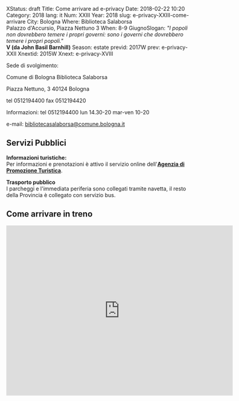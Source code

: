 XStatus: draft
Title: Come arrivare ad e-privacy
Date: 2018-02-22 10:20
Category: 2018
lang: it
Num: XXIII
Year: 2018
slug: e-privacy-XXIII-come-arrivare
City: Bologna
Where: Biblioteca Salaborsa<br/>Palazzo d'Accursio, Piazza Nettuno 3
When: 8-9 GiugnoSlogan: <i>"I popoli non dovrebbero temere i propri governi: sono i governi che dovrebbero temere i propri popoli."</i><br/><b>V (da John Basil Barnhill)</b>
Season: estate
previd: 2017W
prev: e-privacy-XXII
Xnextid: 2015W
Xnext: e-privacy-XVIII


Sede di svolgimento:

Comune di Bologna
Biblioteca Salaborsa

Piazza Nettuno, 3
40124 Bologna

tel 0512194400
fax 0512194420

Informazioni:
tel 0512194400
lun 14.30-20
mar-ven 10-20

e-mail: bibliotecasalaborsa@comune.bologna.it

<h2>Servizi Pubblici</h2>

<p><strong>Informazioni turistiche:<br /></strong>
Per informazioni e prenotazioni &egrave; attivo il servizio online dell'<strong><a href="http://www.bolognawelcome.com/informazioni-turistiche//" target="_blank" title="APT Bologna">Agenzia di Promozione Turistica</a></strong>.</p>

<p><strong>Trasporto pubblico</strong>
<br>
I parcheggi e l'immediata periferia sono collegati tramite navetta, il resto della Provincia &egrave; collegato con servizio bus.


<h2>Come arrivare in treno</h2>


<iframe src="https://www.google.com/maps/embed?pb=!1m28!1m12!1m3!1d11382.91352925165!2d11.334835638837605!3d44.500232065620324!2m3!1f0!2f0!3f0!3m2!1i1024!2i768!4f13.1!4m13!3e2!4m5!1s0x477fd49ebfab350f%3A0xceb69b8aad3e1190!2sStazione+Bologna+Centrale%2C+Piazza+Maggiore%2C+Bologna%2C+BO!3m2!1d44.5059073!2d11.3433694!4m5!1s0x477fd4bfc278adc1%3A0xc266fcbe4097cdfd!2sBiblioteca+Salaborsa%2C+Piazza+del+Nettuno%2C+3%2C+40124+Bologna+BO!3m2!1d44.494727999999995!2d11.3418228!5e0!3m2!1sit!2sit!4v1519410413011" width="600" height="450" frameborder="0" style="border:0" allowfullscreen></iframe>




